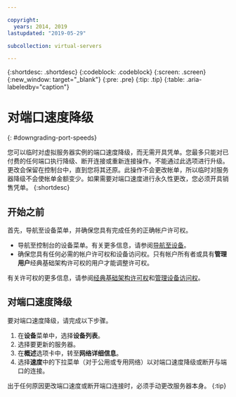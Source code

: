 ```yaml
---

copyright:
  years: 2014, 2019
lastupdated: "2019-05-29"

subcollection: virtual-servers

---
```


{:shortdesc: .shortdesc}
{:codeblock: .codeblock}
{:screen: .screen}
{:new_window: target="_blank"}
{:pre: .pre}
{:tip: .tip}
{:table: .aria-labeledby="caption"}

# 对端口速度降级
{: #downgrading-port-speeds}

您可以临时对虚拟服务器实例的端口速度降级，而无需开具凭单。您最多只能对已付费的任何端口执行降级、断开连接或重新连接操作。不能通过此选项进行升级。更改会保留在控制台中，直到您将其还原。此操作不会更改帐单，所以临时对服务器降级不会使帐单金额变少。如果需要对端口速度进行永久性更改，您必须开具销售凭单。
{:shortdesc}

## 开始之前
首先，导航至设备菜单，并确保您具有完成任务的正确帐户许可权。 

* 导航至控制台的设备菜单。有关更多信息，请参阅[导航至设备](/docs/vsi?topic=virtual-servers-navigating-devices)。
* 确保您具有任何必需的帐户许可权和设备访问权。只有帐户所有者或具有**管理用户**经典基础架构许可权的用户才能调整许可权。 

有关许可权的更多信息，请参阅[经典基础架构许可权](/docs/iam?topic=iam-infrapermission#infrapermission)和[管理设备访问权](/docs/vsi?topic=virtual-servers-managing-device-access)。

## 对端口速度降级
要对端口速度降级，请完成以下步骤。

1. 在**设备**菜单中，选择**设备列表**。
2. 选择要更新的服务器。
3. 在**概述**选项卡中，转至**网络详细信息**。
4. 选择**速度**中的下拉菜单（对于公用或专用网络）以对端口速度降级或断开与端口的连接。

出于任何原因更改端口速度或断开端口连接时，必须手动更改服务器本身。
{:tip}
